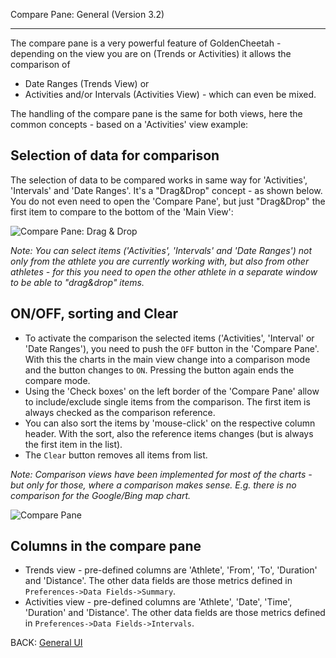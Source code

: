 Compare Pane: General (Version 3.2)
***

The compare pane is a very powerful feature of GoldenCheetah - depending on the view you are on (Trends or Activities) it allows the comparison of 
* Date Ranges (Trends View) or 
* Activities and/or Intervals (Activities View) - which can even be mixed.

The handling of the compare pane is the same for both views, here the common concepts - based on a 'Activities' view example:

## Selection of data for comparison

The selection of data to be compared works in same way for 'Activities', 'Intervals' and 'Date Ranges'. It's a "Drag&Drop" concept - as shown below. You do not even need to open the 'Compare Pane', but just "Drag&Drop" the first item to compare to the bottom of the 'Main View':

![Compare Pane: Drag & Drop](https://raw.githubusercontent.com/GoldenCheetah/GoldenCheetah/master/doc/wiki/ComparePane_DragDrop.gif)

_Note: You can select items ('Activities', 'Intervals' and 'Date Ranges') not only from the athlete you are currently working with, but also from other athletes - for this you need to open the other athlete in a separate window to be able to "drag&drop" items._

## ON/OFF, sorting and Clear 

* To activate the comparison the selected items ('Activities', 'Interval' or 'Date Ranges'), you need to push the `OFF` button in the 'Compare Pane'. With this the charts in the main view change into a comparison mode and the button changes to `ON`. Pressing the button again ends the compare mode.
* Using the 'Check boxes' on the left border of the 'Compare Pane' allow to include/exclude single items from the comparison. The first item is always checked as the comparison reference.
* You can also sort the items by 'mouse-click' on the respective column header. With the sort, also the reference items changes (but is always the first item in the list).
* The `Clear` button removes all items from list. 

_Note: Comparison views have been implemented for most of the charts - but only for those, where a comparison makes sense. E.g. there is no comparison for the Google/Bing map chart._

![Compare Pane](https://raw.githubusercontent.com/GoldenCheetah/GoldenCheetah/master/doc/wiki/ComparePane_Pane.jpg)

## Columns in the compare pane

* Trends view - pre-defined columns are 'Athlete', 'From', 'To', 'Duration' and 'Distance'. The other data fields are those metrics defined in `Preferences->Data Fields->Summary`.
* Activities view - pre-defined columns are 'Athlete', 'Date', 'Time', 'Duration' and 'Distance'. The other data fields are those metrics defined in `Preferences->Data Fields->Intervals`.

BACK: [General UI](https://github.com/GoldenCheetah/GoldenCheetah/wiki/UG_General_UI-Layout-and-terminology)


